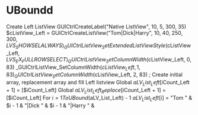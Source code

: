 # UBoundd
Create Left ListView GUICtrlCreateLabel("Native ListView", 10, 5, 300, 35) $cListView_Left = GUICtrlCreateListView("Tom|Dick|Harry", 10, 40, 250, 300, $LVS_SHOWSELALWAYS) _GUICtrlListView_SetExtendedListViewStyle($cListView_Left, $LVS_EX_FULLROWSELECT) _GUICtrlListView_SetColumnWidth($cListView_Left, 0, 83) _GUICtrlListView_SetColumnWidth($cListView_Left, 1, 83) _GUICtrlListView_SetColumnWidth($cListView_Left, 2, 83) ; Create initial array, replacement array and fill Left listview Global $aLV_List_Left[$iCount_Left + 1] = [$iCount_Left] Global $aLV_List_Left_Replace[$iCount_Left + 1] = [$iCount_Left] For $i = 1 To UBound($aLV_List_Left) - 1     $aLV_List_Left[$i] = "Tom " &amp; $i - 1 &amp; "|Dick " &amp; $i - 1 &amp; "|Harry " &amp;
